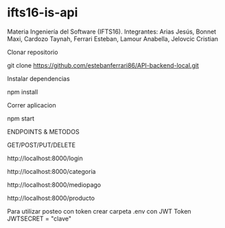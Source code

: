 # ifts16-is-api
Materia Ingeniería del Software (IFTS16). Integrantes: Arias Jesús, Bonnet Maxi, Cardozo Taynah, Ferrari Esteban, Lamour Anabella, Jelovcic Cristian

Clonar repositorio

git clone https://github.com/estebanferrari86/API-backend-local.git

Instalar dependencias

npm install

Correr aplicacion

npm start

ENDPOINTS & METODOS

GET/POST/PUT/DELETE

http://localhost:8000/login

http://localhost:8000/categoria

http://localhost:8000/mediopago

http://localhost:8000/producto

Para utilizar posteo con token crear carpeta .env con JWT Token
JWTSECRET = "clave"
